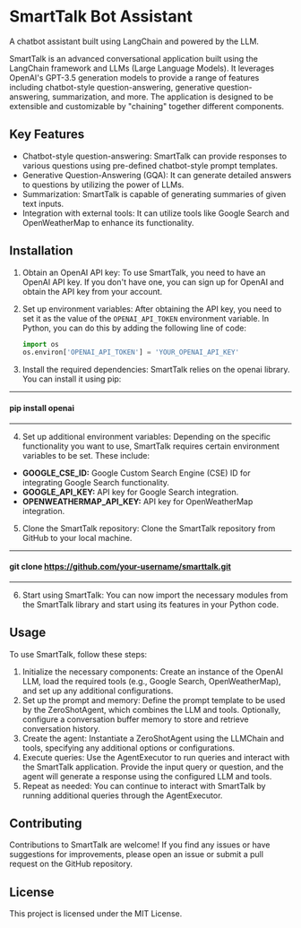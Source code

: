 # SmartTalk Bot Assistant
A chatbot assistant built using LangChain and powered by the LLM.

SmartTalk is an advanced conversational application built using the LangChain framework and LLMs (Large Language Models). It leverages OpenAI's GPT-3.5 generation models to provide a range of features including chatbot-style question-answering, generative question-answering, summarization, and more. The application is designed to be extensible and customizable by "chaining" together different components.

## Key Features

- Chatbot-style question-answering: SmartTalk can provide responses to various questions using pre-defined chatbot-style prompt templates.
- Generative Question-Answering (GQA): It can generate detailed answers to questions by utilizing the power of LLMs.
- Summarization: SmartTalk is capable of generating summaries of given text inputs.
- Integration with external tools: It can utilize tools like Google Search and OpenWeatherMap to enhance its functionality.

## Installation

1. Obtain an OpenAI API key: To use SmartTalk, you need to have an OpenAI API key. If you don't have one, you can sign up for OpenAI and obtain the API key from your account.

2. Set up environment variables: After obtaining the API key, you need to set it as the value of the `OPENAI_API_TOKEN` environment variable. In Python, you can do this by adding the following line of code:

   ```python
   import os
   os.environ['OPENAI_API_TOKEN'] = 'YOUR_OPENAI_API_KEY'

3. Install the required dependencies: SmartTalk relies on the openai library. You can install it using pip:
----------------------
#### pip install openai
----------------------

4. Set up additional environment variables: Depending on the specific functionality you want to use, SmartTalk requires certain environment variables to be set. These include:

* __GOOGLE_CSE_ID:__ Google Custom Search Engine (CSE) ID for integrating Google Search functionality.
* __GOOGLE_API_KEY:__ API key for Google Search integration.
* __OPENWEATHERMAP_API_KEY:__ API key for OpenWeatherMap integration.

5. Clone the SmartTalk repository: Clone the SmartTalk repository from GitHub to your local machine.
---------------------
#### git clone https://github.com/your-username/smarttalk.git
---------------------

6. Start using SmartTalk: You can now import the necessary modules from the SmartTalk library and start using its features in your Python code.

## Usage

To use SmartTalk, follow these steps:

1. Initialize the necessary components: Create an instance of the OpenAI LLM, load the required tools (e.g., Google Search, OpenWeatherMap), and set up any additional configurations.
2. Set up the prompt and memory: Define the prompt template to be used by the ZeroShotAgent, which combines the LLM and tools. Optionally, configure a conversation buffer memory to store and retrieve conversation history.
3. Create the agent: Instantiate a ZeroShotAgent using the LLMChain and tools, specifying any additional options or configurations.
4. Execute queries: Use the AgentExecutor to run queries and interact with the SmartTalk application. Provide the input query or question, and the agent will generate a response using the configured LLM and tools.
5. Repeat as needed: You can continue to interact with SmartTalk by running additional queries through the AgentExecutor.

## Contributing
Contributions to SmartTalk are welcome! If you find any issues or have suggestions for improvements, please open an issue or submit a pull request on the GitHub repository.

## License
This project is licensed under the MIT License.

